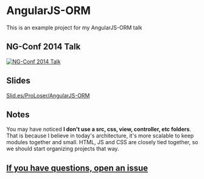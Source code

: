 AngularJS-ORM
=============

This is an example project for my AngularJS-ORM talk

NG-Conf 2014 Talk
-----------------

[![NG-Conf 2014 Talk](http://i1.ytimg.com/vi/Iw-3qgG_ipU/0.jpg)](http://www.youtube.com/watch?v=Iw-3qgG_ipU)

Slides
------

[Slid.es/ProLoser/AngularJS-ORM](http://slid.es/proloser/angularjs-orm)

Notes
-----

You may have noticed **I don't use a src, css, view, controller, etc folders**. That is because I believe in today's architecture, it's more scalable to keep modules together and small. HTML, JS and CSS are closely tied together, so we should start organizing projects that way.

[If you have questions, open an issue](https://github.com/ProLoser/AngularJS-ORM/issues)
--------------------------------------
